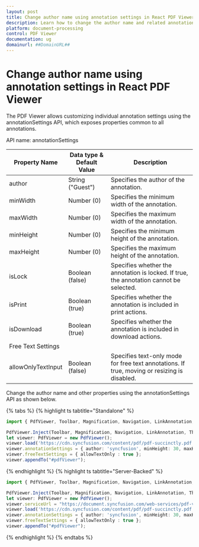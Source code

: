 ```yaml
---
layout: post
title: Change author name using annotation settings in React PDF Viewer | Syncfusion
description: Learn how to change the author name and related annotation settings using the annotationSettings API in the React PDF Viewer.
platform: document-processing
control: PDF Viewer
documentation: ug
domainurl: ##DomainURL##
---
```


# Change author name using annotation settings in React PDF Viewer

The PDF Viewer allows customizing individual annotation settings using the annotationSettings API, which exposes properties common to all annotations.

API name: annotationSettings

| Property Name | Data type & Default Value | Description |
|---|---|---|
| author | String ("Guest") | Specifies the author of the annotation. |
| minWidth | Number (0) | Specifies the minimum width of the annotation. |
| maxWidth | Number (0) | Specifies the maximum width of the annotation. |
| minHeight | Number (0) | Specifies the minimum height of the annotation. |
| maxHeight | Number (0) | Specifies the maximum height of the annotation. |
| isLock | Boolean (false) | Specifies whether the annotation is locked. If true, the annotation cannot be selected. |
| isPrint | Boolean (true) | Specifies whether the annotation is included in print actions. |
| isDownload | Boolean (true) | Specifies whether the annotation is included in download actions. |
| Free Text Settings |
| allowOnlyTextInput | Boolean (false) | Specifies text-only mode for free text annotations. If true, moving or resizing is disabled. |

Change the author name and other properties using the annotationSettings API as shown below.

{% tabs %}
{% highlight ts tabtitle="Standalone" %}
```ts
import { PdfViewer, Toolbar, Magnification, Navigation, LinkAnnotation, ThumbnailView, BookmarkView, TextSelection, TextSearch, Print, Annotation, FormFields } from "../src/index";

PdfViewer.Inject(Toolbar, Magnification, Navigation, LinkAnnotation, ThumbnailView, BookmarkView, TextSelection, TextSearch, Print, Annotation, FormFields);
let viewer: PdfViewer = new PdfViewer();
viewer.load('https://cdn.syncfusion.com/content/pdf/pdf-succinctly.pdf', null);
viewer.annotationSettings = { author: 'syncfusion', minHeight: 30, maxHeight: 500, minWidth: 30, maxWidth: 500, isLock: false, isPrint: true, isDownload: true  };
viewer.freeTextSettings = { allowTextOnly : true };
viewer.appendTo("#pdfViewer");
```
{% endhighlight %}
{% highlight ts tabtitle="Server-Backed" %}
```ts
import { PdfViewer, Toolbar, Magnification, Navigation, LinkAnnotation, ThumbnailView, BookmarkView, TextSelection, TextSearch, Print, Annotation, FormFields } from "../src/index";

PdfViewer.Inject(Toolbar, Magnification, Navigation, LinkAnnotation, ThumbnailView, BookmarkView, TextSelection, TextSearch, Print, Annotation, FormFields);
let viewer: PdfViewer = new PdfViewer();
viewer.serviceUrl = "https://document.syncfusion.com/web-services/pdf-viewer/api/pdfviewer/";
viewer.load('https://cdn.syncfusion.com/content/pdf/pdf-succinctly.pdf', null);
viewer.annotationSettings = { author: 'syncfusion', minHeight: 30, maxHeight: 500, minWidth: 30, maxWidth: 500, isLock: false, isPrint: true, isDownload: true  };
viewer.freeTextSettings = { allowTextOnly : true };
viewer.appendTo("#pdfViewer");
```
{% endhighlight %}
{% endtabs %}